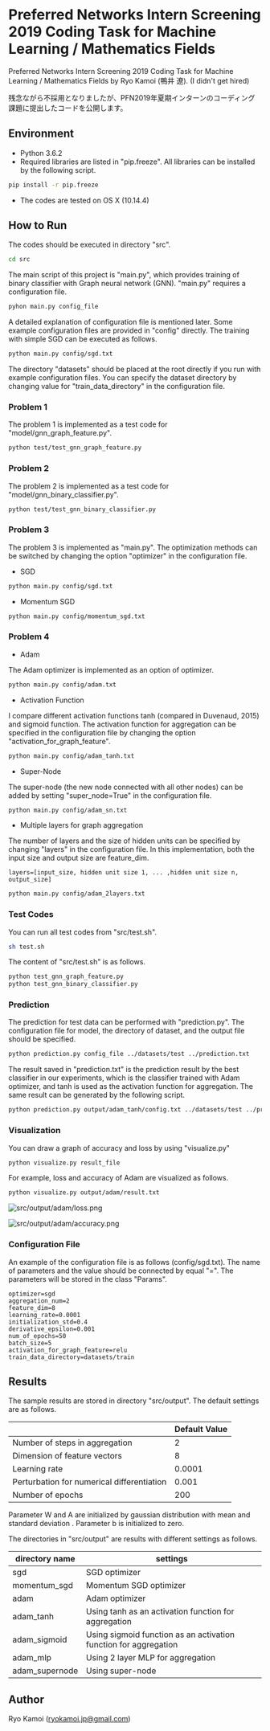# Preferred Networks Intern Screening 2019 Coding Task for Machine Learning / Mathematics Fields

Preferred Networks Intern Screening 2019 Coding Task for Machine Learning / Mathematics Fields by Ryo Kamoi (鴨井 遼).
(I didn't get hired)

残念ながら不採用となりましたが、PFN2019年夏期インターンのコーディング課題に提出したコードを公開します。

## Environment
 * Python 3.6.2
 * Required libraries are listed in "pip.freeze". All libraries can be installed by the following script.

```bash
pip install -r pip.freeze
```

 * The codes are tested on OS X (10.14.4)

## How to Run
The codes should be executed in directory "src".

```bash
cd src
```

The main script of this project is "main.py", which provides training of binary classifier with
Graph neural network (GNN).
 "main.py" requires a configuration file.

```bash
pyhon main.py config_file
```

A detailed explanation of configuration file is mentioned later.
Some example configuration files are provided in "config" directly.
The training with simple SGD can be executed as follows.

```bash
python main.py config/sgd.txt
```

The directory "datasets" should be placed at the root directly if you run with example configuration files.
You can specify the dataset directory by changing value for "train_data_directory" in the configuration file.

### Problem 1
The problem 1 is implemented as a test code for "model/gnn_graph_feature.py".

```bash
python test/test_gnn_graph_feature.py
```

### Problem 2
The problem 2 is implemented as a test code for "model/gnn_binary_classifier.py".
```bash
python test/test_gnn_binary_classifier.py
```

### Problem 3
The problem 3 is implemented as "main.py".
The optimization methods can be switched by changing the option "optimizer" 
in the configuration file.

 * SGD
```bash
python main.py config/sgd.txt
```

 * Momentum SGD
```bash
python main.py config/momentum_sgd.txt
```

### Problem 4
 * Adam
 
The Adam optimizer is implemented as an option of optimizer.
```bash
python main.py config/adam.txt
```

 * Activation Function

I compare different activation functions tanh (compared in Duvenaud, 2015)
and sigmoid function.
The activation function for aggregation can be specified in
the configuration file by changing the option "activation_for_graph_feature".

```bash
python main.py config/adam_tanh.txt
```

 * Super-Node

The super-node (the new node connected with all other nodes)
can be added by setting "super_node=True" in the configuration file.

```bash
python main.py config/adam_sn.txt
```

 * Multiple layers for graph aggregation
 
The number of layers and the size of hidden units can be specified
by changing "layers" in the configuration file.
In this implementation, both the input size and output size are feature_dim.

```text
layers=[input_size, hidden unit size 1, ... ,hidden unit size n, output_size]
```

```bash
python main.py config/adam_2layers.txt
```

### Test Codes
You can run all test codes from "src/test.sh".
```bash
sh test.sh
```

The content of "src/test.sh" is as follows.
```bash
python test_gnn_graph_feature.py
python test_gnn_binary_classifier.py
```

### Prediction
The prediction for test data can be performed with "prediction.py".
The configuration file for model, the directory of dataset,
and the output file should be specified.

```bash
python prediction.py config_file ../datasets/test ../prediction.txt
```

The result saved in "prediction.txt" is the prediction result
by the best classifier in our experiments,
which is the classifier trained with Adam optimizer, and 
tanh is used as the activation function for aggregation.
The same result can be generated by the following script.

```bash
python prediction.py output/adam_tanh/config.txt ../datasets/test ../prediction.txt
```


### Visualization
You can draw a graph of accuracy and loss by using "visualize.py"

```bash
python visualize.py result_file
```

For example, loss and accuracy of Adam are visualized as follows.

```bash
python visualize.py output/adam/result.txt
```

![src/output/adam/loss.png](src/output/adam/loss.png)

![src/output/adam/accuracy.png](src/output/adam/accuracy.png)

### Configuration File
An example of the configuration file is as follows (config/sgd.txt).
The name of parameters and the value should be connected by equal "=".
The parameters will be stored in the class "Params".

```text
optimizer=sgd
aggregation_num=2
feature_dim=8
learning_rate=0.0001
initialization_std=0.4
derivative_epsilon=0.001
num_of_epochs=50
batch_size=5
activation_for_graph_feature=relu
train_data_directory=datasets/train
```

## Results
The sample results are stored in directory "src/output".
The default settings are as follows.

|                                            | Default Value |
|--------------------------------------------|---------------|
| Number of steps in aggregation             | 2             |
| Dimension of feature vectors               | 8             |
| Learning rate                              | 0.0001        |
| Perturbation for numerical differentiation | 0.001         |
| Number of epochs                           | 200           |

Parameter W and A are initialized by gaussian distribution with mean   and standard deviation       .
Parameter b is initialized to zero.

The directories in "src/output" are results with different settings as follows.

| directory name | settings                                                         |
|----------------|------------------------------------------------------------------|
| sgd            | SGD optimizer                                                    |
| momentum_sgd   | Momentum SGD optimizer                                           |
| adam           | Adam optimizer                                                   |
| adam_tanh      | Using tanh as an activation function for aggregation             |
| adam_sigmoid   | Using sigmoid function as an activation function for aggregation |
| adam_mlp       | Using 2 layer MLP for aggregation                                |
| adam_supernode | Using super-node                                                 |

## Author
Ryo Kamoi (ryokamoi.jp@gmail.com)
